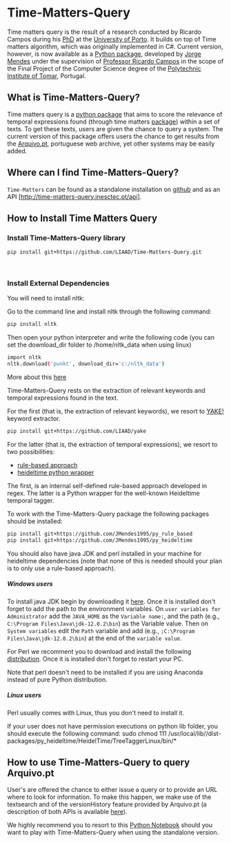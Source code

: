 # Time-Matters-Query
Time matters query is the result of a research conducted by Ricardo Campos during his [PhD](http://www.ccc.ipt.pt/~ricardo/ficheiros/PhDThesis_RCampos.pdf) at the [University of Porto](https://www.up.pt/). It builds on top of Time matters algorithm, which was originally implemented in C#. Current version, however, is now available as a [Python package](https://github.com/LIAAD/Time-Matters), developed by [Jorge Mendes](https://github.com/JMendes1995) under the supervision of [Professor Ricardo Campos](http://www.ccc.ipt.pt/~ricardo/) in the scope of the Final Project of the Computer Science degree of the [Polytechnic Institute of Tomar](http://portal2.ipt.pt/), Portugal.

## What is Time-Matters-Query?
Time matters query is a [python package](https://github.com/LIAAD/Time-Matters-Query) that aims to score the relevance of temporal expressions found (through time matters [package](https://github.com/LIAAD/Time-Matters)) within a set of texts. To get these texts, users are given the chance to query a system. The current version of this package offers users the chance to get results from the [Arquivo.pt](http://arquivo.pt), portuguese web archive, yet other systems may be easily added.

## Where can I find Time-Matters-Query?
`Time-Matters` can be found as a standalone installation on [github](https://github.com/LIAAD/Time-Matters-Query) and as an API [http://time-matters-query.inesctec.pt/api].

## How to Install Time Matters Query
### Install Time-Matters-Query library

``` bash
pip install git+https://github.com/LIAAD/Time-Matters-Query.git
```
<br>

### Install External Dependencies
You will need to install nltk:

Go to the command line and install nltk through the following command:
``` bash
pip install nltk
```
Then open your python interpreter and write the following code (you can set the download_dir folder to /home/nltk_data when using linux)

``` bash
import nltk
nltk.download('punkt', download_dir='c:/nltk_data')
```

More about this [here](https://medium.com/@vardhmanandroid2015/nltk-how-to-install-nltk-nltk-data-on-window-machine-56cddb05b872)

Time-Matters-Query rests on the extraction of relevant keywords and temporal expressions found in the text.

For the first (that is, the extraction of relevant keywords), we resort to [YAKE!](https://github.com/LIAAD/yake) keyword extractor.

``` bash
pip install git+https://github.com/LIAAD/yake
```

For the latter (that is, the extraction of temporal expressions), we resort to two possibilities:
- [rule-based approach](https://github.com/JMendes1995/py_rule_based)
- [heideltime python wrapper](https://github.com/JMendes1995/py_heideltime)

The first, is an internal self-defined rule-based approach developed in regex. The latter is a Python wrapper for the well-known Heideltime temporal tagger.

To work with the Time-Matters-Query package the following packages should be installed:
``` bash
pip install git+https://github.com/JMendes1995/py_rule_based
pip install git+https://github.com/JMendes1995/py_heideltime
```

You should also have java JDK and perl installed in your machine for heideltime dependencies (note that none of this is needed should your plan is to only use a rule-based approach).

##### Windows users
To install java JDK begin by downloading it [here](https://www.oracle.com/technetwork/java/javase/downloads/index.html). Once it is installed don't forget to add the path to the environment variables. On `user variables for Administrator` add the `JAVA_HOME` as the `Variable name:`, and the path (e.g., `C:\Program Files\Java\jdk-12.0.2\bin`) as the Variable value. Then on `System variables` edit the `Path` variable and add (e.g., `;C:\Program Files\Java\jdk-12.0.2\bin`) at the end of the `variable value`.

For Perl we recomment you to download and install the following [distribution](http://strawberryperl.com/). Once it is installed don't forget to restart your PC.

Note that perl doesn't need to be installed if you are using Anaconda instead of pure Python distribution.

##### Linux users
Perl usually comes with Linux, thus you don't need to install it.

If your user does not have permission executions on python lib folder, you should execute the following command:
sudo chmod 111 /usr/local/lib/<YOUR PYTHON VERSION>/dist-packages/py_heideltime/HeidelTime/TreeTaggerLinux/bin/*

## How to use Time-Matters-Query to query Arquivo.pt
User's are offered the chance to either issue a query or to provide an URL where to look for information. To make this happen, we make use of the textsearch and of the versionHistory feature provided by Arquivo.pt (a description of both APIs is available [here](https://github.com/arquivo/pwa-technologies/wiki/Arquivo.pt-API-v.0.2)).

We highly recommend you to resort to this [Python Notebook](notebook-time-matters-query.ipynb) should you want to play with Time-Matters-Query when using the standalone version.
